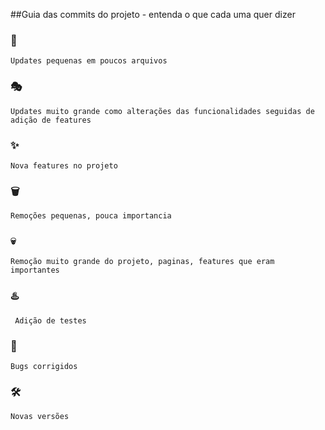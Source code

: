 ##Guia das commits do projeto - entenda o que cada uma quer dizer 


### :orange:
	Updates pequenas em poucos arquivos

### :performing_arts:
	Updates muito grande como alterações das funcionalidades seguidas de adição de features
### :sparkles:
    Nova features no projeto
### :wastebasket:
    Remoções pequenas, pouca importancia 
### :skull:
    Remoção muito grande do projeto, paginas, features que eram importantes
### :hotsprings:
     Adição de testes
### :mage:
	Bugs corrigidos
### :hammer_and_wrench:
    Novas versões
